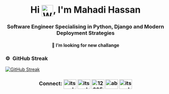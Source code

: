 
<h1 align="center">Hi <img align=center src="https://user-images.githubusercontent.com/26017543/213809353-c908d93c-3dff-4694-9d13-e0e5cbdb879c.png" alt="Waving Hand" width="36" height="36" />, I'm Mahadi Hassan</h1>
<h3 align="center">Software Engineer Specialising in Python, Django and Modern Deployment Strategies</h3>


<h4 align="center">🌱 I’m looking for new challange </h5>

### ⚙️ &nbsp;GitHub Streak
[![GitHub Streak](http://github-readme-streak-stats.herokuapp.com?user=itsmahadi007&theme=github-dark&hide_border=true&date_format=M%20j%5B%2C%20Y%5D)](https://git.io/streak-stats)


<h3 align="center">Connect:
</a>
<a href="https://twitter.com/itsmahadi" target="blank"><img align="center" src="https://raw.githubusercontent.com/rahuldkjain/github-profile-readme-generator/master/src/images/icons/Social/twitter.svg" alt="itsmahadi" height="30" width="40" /></a>
<a href="https://www.linkedin.com/in/itsmahadi007" target="blank"><img align="center" src="https://raw.githubusercontent.com/rahuldkjain/github-profile-readme-generator/master/src/images/icons/Social/linked-in-alt.svg" alt="itsmahadi007" height="30" width="40" /></a>
<a href="https://stackoverflow.com/users/12295256" target="blank"><img align="center" src="https://raw.githubusercontent.com/rahuldkjain/github-profile-readme-generator/master/src/images/icons/Social/stack-overflow.svg" alt="12295256" height="30" width="40" /></a>
<a href="https://fb.com/abc.mahadi" target="blank"><img align="center" src="https://raw.githubusercontent.com/rahuldkjain/github-profile-readme-generator/master/src/images/icons/Social/facebook.svg" alt="abc.mahadi" height="30" width="40" /></a>
<a href="https://instagram.com/itsmahadi" target="blank"><img align="center" src="https://raw.githubusercontent.com/rahuldkjain/github-profile-readme-generator/master/src/images/icons/Social/instagram.svg" alt="itsmahadi" height="30" width="40" /></a>
</h3>
